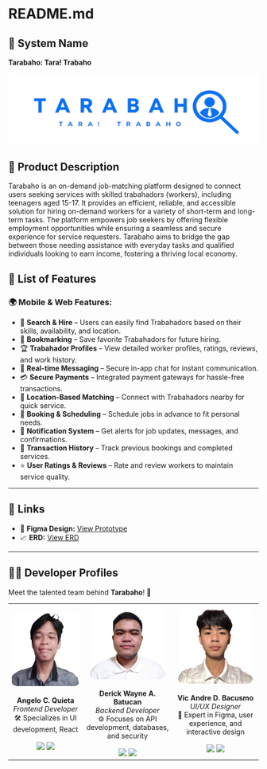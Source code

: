 # README.md

## 📌 System Name
**Tarabaho: Tara! Trabaho**  
<p align="center">
  <img src="images/tarabaho logo.png" width="800" alt="Tarabaho Logo">
</p>

## 📝 Product Description
Tarabaho is an on-demand job-matching platform designed to connect users seeking services with skilled trabahadors (workers), including teenagers aged 15-17.  It provides an efficient, reliable, and accessible solution for hiring on-demand workers for a variety of short-term and long-term tasks. The platform empowers job seekers by offering flexible employment opportunities while ensuring a seamless and secure experience for service requesters.  Tarabaho aims to bridge the gap between those needing assistance with everyday tasks and qualified individuals looking to earn income, fostering a thriving local economy.

## 🚀 List of Features
### 🌍 Mobile & Web Features:
- 🔎 **Search & Hire** – Users can easily find Trabahadors based on their skills, availability, and location.
- 📌 **Bookmarking** – Save favorite Trabahadors for future hiring.
- 🏆 **Trabahador Profiles** – View detailed worker profiles, ratings, reviews, and work history.
- 💬 **Real-time Messaging** – Secure in-app chat for instant communication.
- 💳 **Secure Payments** – Integrated payment gateways for hassle-free transactions.
- 📍 **Location-Based Matching** – Connect with Trabahadors nearby for quick service.
- 📅 **Booking & Scheduling** – Schedule jobs in advance to fit personal needs.
- 🔔 **Notification System** – Get alerts for job updates, messages, and confirmations.
- 📜 **Transaction History** – Track previous bookings and completed services.
- ⭐ **User Ratings & Reviews** – Rate and review workers to maintain service quality.

---

## 🔗 Links
- 🎨 **Figma Design:** [View Prototype](https://www.figma.com/design/t7sT86vAsmKiS64jiRoaW8/Untitled?node-id=0-1&t=dDjY4RlPTyR1ONwd-1)
- 📈 **ERD:** [View ERD](https://lucid.app/lucidchart/86e62343-cce8-474b-b51c-832bfb2ef744/edit?viewport_loc=-1629%2C-320%2C2217%2C1076%2C0_0&invitationId=inv_27607358-248c-403b-a0db-259f8186b6e8)
---

## 👨‍💻 Developer Profiles  
Meet the talented team behind **Tarabaho**! 🚀

<p align="center">
  <table>
    <tr>
      <td align="center">
        <img src="images/angelo.png" width="150" height="150" style="border-radius: 10px;"><br><br>
        <strong>Angelo C. Quieta</strong><br>
        <em>Frontend Developer</em><br>
        🛠 Specializes in UI development, React<br><br>
        <a href="https://github.com/lowki0212"><img src="https://img.shields.io/badge/GitHub-000?style=for-the-badge&logo=github"></a>  
        <a href="https://www.facebook.com/angelo.quieta.2024/"><img src="https://img.shields.io/badge/Facebook-1877F2?style=for-the-badge&logo=facebook&logoColor=white"></a>
      </td>
      <td align="center">
        <img src="images/derick.png" width="150" height="150" style="border-radius: 10px;"><br><br>
        <strong>Derick Wayne A. Batucan</strong><br>
        <em>Backend Developer</em><br>
        ⚙️ Focuses on API development, databases, and security<br><br>
        <a href="https://github.com/biodio332"><img src="https://img.shields.io/badge/GitHub-000?style=for-the-badge&logo=github"></a>  
        <a href="https://www.facebook.com/backup432"><img src="https://img.shields.io/badge/Facebook-1877F2?style=for-the-badge&logo=facebook&logoColor=white"></a>
      </td>
      <td align="center">
        <img src="images/andre.jpg" width="150" height="150" style="border-radius: 10px;"><br><br>
        <strong>Vic Andre D. Bacusmo</strong><br>
        <em>UI/UX Designer</em><br>
        🎨 Expert in Figma, user experience, and interactive design<br><br>
        <a href="https://github.com/AndreBacusmo"><img src="https://img.shields.io/badge/GitHub-000?style=for-the-badge&logo=github"></a>  
        <a href="https://www.facebook.com/Smallsoupcan"><img src="https://img.shields.io/badge/Facebook-1877F2?style=for-the-badge&logo=facebook&logoColor=white"></a>
      </td>
    </tr>
  </table>
</p>
